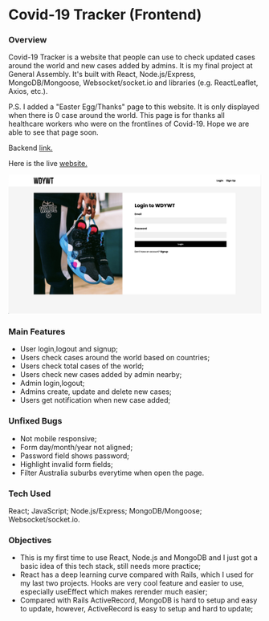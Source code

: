 # Covid-19 Tracker (Frontend)

### Overview ###

Covid-19 Tracker is a website that people can use to check updated cases around the world and new cases added by admins. It is my final project at General Assembly. It's built with React, Node.js/Express, MongoDB/Mongoose, Websocket/socket.io and libraries (e.g. ReactLeaflet, Axios, etc.).

P.S. I added a "Easter Egg/Thanks" page to this website. It is only displayed when there is 0 case around the world. This page is for thanks all healthcare workers who were on the frontlines of Covid-19. Hope we are able to see that page soon.

Backend [link.](https://github.com/ryan-xin/covid-19-tracker-backend)

Here is the live [website.](https://ryan-xin.github.io/covid-19-tracker-frontend)

![Screenshot of the website:](https://github.com/ryan-xin/wdywt/blob/master/app/assets/images/wdywt_01.png)

### Main Features ###

* User login,logout and signup;
* Users check cases around the world based on countries;
* Users check total cases of the world;
* Users check new cases added by admin nearby;
* Admin login,logout;
* Admins create, update and delete new cases;
* Users get notification when new case added;

### Unfixed Bugs ###

* Not mobile responsive;
* Form day/month/year not aligned;
* Password field shows password;
* Highlight invalid form fields;
* Filter Australia suburbs everytime when open the page.

### Tech Used ###

React; JavaScript; Node.js/Express; MongoDB/Mongoose; Websocket/socket.io.

### Objectives ###

* This is my first time to use React, Node.js and MongoDB and I just got a basic idea of this tech stack, still needs more practice;
* React has a deep learning curve compared with Rails, which I used for my last two projects. Hooks are very cool feature and easier to use, especially useEffect which makes rerender much easier; 
* Compared with Rails ActiveRecord, MongoDB is hard to setup and easy to update, however, ActiveRecord is easy to setup and hard to update;